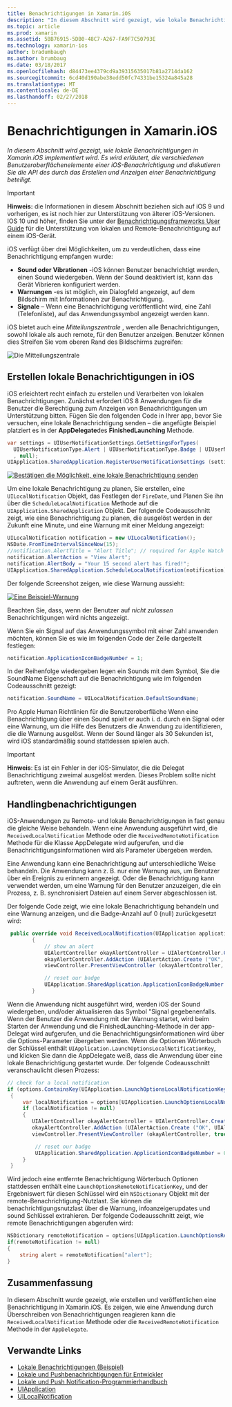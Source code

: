 ```yaml
---
title: Benachrichtigungen in Xamarin.iOS
description: "In diesem Abschnitt wird gezeigt, wie lokale Benachrichtigungen in Xamarin.iOS implementiert wird. Es wird erläutert, die verschiedenen Benutzeroberflächenelemente einer iOS-Benachrichtigung und diskutieren Sie die API des durch das Erstellen und Anzeigen einer Benachrichtigung beteiligt."
ms.topic: article
ms.prod: xamarin
ms.assetid: 5BB76915-5DB0-48C7-A267-FA9F7C50793E
ms.technology: xamarin-ios
author: bradumbaugh
ms.author: brumbaug
ms.date: 03/18/2017
ms.openlocfilehash: d84473ee4379cd9a39315635017b81a2714da162
ms.sourcegitcommit: 6cd40d190abe38edd50fc74331be15324a845a28
ms.translationtype: MT
ms.contentlocale: de-DE
ms.lasthandoff: 02/27/2018
---
```

# <a name="notifications-in-xamarinios"></a>Benachrichtigungen in Xamarin.iOS

_In diesem Abschnitt wird gezeigt, wie lokale Benachrichtigungen in Xamarin.iOS implementiert wird. Es wird erläutert, die verschiedenen Benutzeroberflächenelemente einer iOS-Benachrichtigung und diskutieren Sie die API des durch das Erstellen und Anzeigen einer Benachrichtigung beteiligt._

> [!IMPORTANT]
> **Hinweis:** die Informationen in diesem Abschnitt beziehen sich auf iOS 9 und vorherigen, es ist noch hier zur Unterstützung von älterer iOS-Versionen. IOS 10 und höher, finden Sie unter der [Benachrichtigungsframeworks User Guide](~/ios/platform/user-notifications/index.md) für die Unterstützung von lokalen und Remote-Benachrichtigung auf einem iOS-Gerät.

iOS verfügt über drei Möglichkeiten, um zu verdeutlichen, dass eine Benachrichtigung empfangen wurde:

-  **Sound oder Vibrationen** -iOS können Benutzer benachrichtigt werden, einen Sound wiedergeben. Wenn der Sound deaktiviert ist, kann das Gerät Vibrieren konfiguriert werden.
-  **Warnungen** -es ist möglich, ein Dialogfeld angezeigt, auf dem Bildschirm mit Informationen zur Benachrichtigung.
-  **Signale** – Wenn eine Benachrichtigung veröffentlicht wird, eine Zahl (Telefonliste), auf das Anwendungssymbol angezeigt werden kann.


iOS bietet auch eine *Mitteilungszentrale* , werden alle Benachrichtigungen, sowohl lokale als auch remote, für den Benutzer anzeigen. Benutzer können dies Streifen Sie vom oberen Rand des Bildschirms zugreifen:

 ![](local-notifications-in-ios-images/image13.png "Die Mitteilungszentrale")

## <a name="creating-local-notifications-in-ios"></a>Erstellen lokale Benachrichtigungen in iOS

iOS erleichtert recht einfach zu erstellen und Verarbeiten von lokalen Benachrichtigungen.
Zunächst erfordert iOS 8 Anwendungen für die Benutzer die Berechtigung zum Anzeigen von Benachrichtigungen um Unterstützung bitten. Fügen Sie den folgenden Code in Ihrer app, bevor Sie versuchen, eine lokale Benachrichtigung senden – die angefügte Beispiel platziert es in der **AppDelegate**des **FinishedLaunching** Methode.

```csharp
var settings = UIUserNotificationSettings.GetSettingsForTypes(
  UIUserNotificationType.Alert | UIUserNotificationType.Badge | UIUserNotificationType.Sound
  , null);
UIApplication.SharedApplication.RegisterUserNotificationSettings (settings);
```

  [ ![](local-notifications-in-ios-images/image0-sml.png "Bestätigen die Möglichkeit, eine lokale Benachrichtigung senden")](local-notifications-in-ios-images/image0.png)

Um eine lokale Benachrichtigung zu planen, Sie erstellen, eine `UILocalNotification` Objekt, das Festlegen der `FireDate`, und Planen Sie ihn über die `ScheduleLocalNotification` Methode auf die `UIApplication.SharedApplication` Objekt. Der folgende Codeausschnitt zeigt, wie eine Benachrichtigung zu planen, die ausgelöst werden in der Zukunft eine Minute, und eine Warnung mit einer Meldung angezeigt:

```csharp
UILocalNotification notification = new UILocalNotification();
NSDate.FromTimeIntervalSinceNow(15);
//notification.AlertTitle = "Alert Title"; // required for Apple Watch notifications
notification.AlertAction = "View Alert";
notification.AlertBody = "Your 15 second alert has fired!";
UIApplication.SharedApplication.ScheduleLocalNotification(notification);
```

Der folgende Screenshot zeigen, wie diese Warnung aussieht:

  [ ![](local-notifications-in-ios-images/image2-sml.png "Eine Beispiel-Warnung")](local-notifications-in-ios-images/image2.png)

Beachten Sie, dass, wenn der Benutzer auf *nicht zulassen* Benachrichtigungen wird nichts angezeigt.

Wenn Sie ein Signal auf das Anwendungssymbol mit einer Zahl anwenden möchten, können Sie es wie im folgenden Code der Zeile dargestellt festlegen:

```csharp
notification.ApplicationIconBadgeNumber = 1;
```

In der Reihenfolge wiedergeben legen ein Sounds mit dem Symbol, Sie die SoundName Eigenschaft auf die Benachrichtigung wie im folgenden Codeausschnitt gezeigt:

```csharp
notification.SoundName = UILocalNotification.DefaultSoundName;
```

Pro Apple Human Richtlinien für die Benutzeroberfläche Wenn eine Benachrichtigung über einen Sound spielt er auch i. d. durch ein Signal oder eine Warnung, um die Hilfe des Benutzers die Anwendung zu identifizieren, die die Warnung ausgelöst. Wenn der Sound länger als 30 Sekunden ist, wird iOS standardmäßig sound stattdessen spielen auch.

> [!IMPORTANT]
> **Hinweis**: Es ist ein Fehler in der iOS-Simulator, die die Delegat Benachrichtigung zweimal ausgelöst werden. Dieses Problem sollte nicht auftreten, wenn die Anwendung auf einem Gerät ausführen.

## <a name="handling-notifications"></a>Handlingbenachrichtigungen

iOS-Anwendungen zu Remote- und lokale Benachrichtigungen in fast genau die gleiche Weise behandeln. Wenn eine Anwendung ausgeführt wird, die `ReceivedLocalNotification` Methode oder die `ReceivedRemoteNotification` Methode für die Klasse AppDelegate wird aufgerufen, und die Benachrichtigungsinformationen wird als Parameter übergeben werden.

Eine Anwendung kann eine Benachrichtigung auf unterschiedliche Weise behandeln. Die Anwendung kann z. B. nur eine Warnung aus, um Benutzer über ein Ereignis zu erinnern angezeigt. Oder die Benachrichtigung kann verwendet werden, um eine Warnung für den Benutzer anzuzeigen, die ein Prozess, z. B. synchronisiert Dateien auf einem Server abgeschlossen ist.

Der folgende Code zeigt, wie eine lokale Benachrichtigung behandeln und eine Warnung anzeigen, und die Badge-Anzahl auf 0 (null) zurückgesetzt wird:

```csharp
 public override void ReceivedLocalNotification(UIApplication application, UILocalNotification notification)
        {
            // show an alert
            UIAlertController okayAlertController = UIAlertController.Create (notification.AlertAction, notification.AlertBody, UIAlertControllerStyle.Alert);
            okayAlertController.AddAction (UIAlertAction.Create ("OK", UIAlertActionStyle.Default, null));
            viewController.PresentViewController (okayAlertController, true, null);

            // reset our badge
            UIApplication.SharedApplication.ApplicationIconBadgeNumber = 0;
        }
```

Wenn die Anwendung nicht ausgeführt wird, werden iOS der Sound wiedergeben, und/oder aktualisieren das Symbol "Signal gegebenenfalls. Wenn der Benutzer die Anwendung mit der Warnung startet, wird beim Starten der Anwendung und die FinishedLaunching-Methode in der app-Delegat wird aufgerufen, und die Benachrichtigungsinformationen wird über die Options-Parameter übergeben werden. Wenn die Optionen Wörterbuch der Schlüssel enthält `UIApplication.LaunchOptionsLocalNotificationKey`, und klicken Sie dann die AppDelegate weiß, dass die Anwendung über eine lokale Benachrichtigung gestartet wurde. Der folgende Codeausschnitt veranschaulicht diesen Prozess:

```csharp
// check for a local notification
if (options.ContainsKey(UIApplication.LaunchOptionsLocalNotificationKey))
 {
     var localNotification = options[UIApplication.LaunchOptionsLocalNotificationKey] as UILocalNotification;
     if (localNotification != null)
     {
        UIAlertController okayAlertController = UIAlertController.Create (localNotification.AlertAction, localNotification.AlertBody, UIAlertControllerStyle.Alert);
        okayAlertController.AddAction (UIAlertAction.Create ("OK", UIAlertActionStyle.Default, null));
        viewController.PresentViewController (okayAlertController, true, null);

         // reset our badge
         UIApplication.SharedApplication.ApplicationIconBadgeNumber = 0;
     }
 }
```

Wird jedoch eine entfernte Benachrichtigung Wörterbuch Optionen stattdessen enthält eine `LaunchOptionsRemoteNotificationKey`, und der Ergebniswert für diesen Schlüssel wird ein `NSDictionary` Objekt mit der remote-Benachrichtigung-Nutzlast. Sie können die benachrichtigungsnutzlast über die Warnung, infoanzeigerupdates und sound Schlüssel extrahieren. Der folgende Codeausschnitt zeigt, wie remote Benachrichtigungen abgerufen wird:

```csharp
NSDictionary remoteNotification = options[UIApplication.LaunchOptionsRemoteNotificationKey];
if(remoteNotification != null)
{
    string alert = remoteNotification["alert"];
}
```

## <a name="summary"></a>Zusammenfassung

In diesem Abschnitt wurde gezeigt, wie erstellen und veröffentlichen eine Benachrichtigung in Xamarin.iOS. Es zeigen, wie eine Anwendung durch Überschreiben von Benachrichtigungen reagieren kann die `ReceivedLocalNotification` Methode oder die `ReceivedRemoteNotification` Methode in der `AppDelegate`.


## <a name="related-links"></a>Verwandte Links

- [Lokale Benachrichtigungen (Beispiel)](https://developer.xamarin.com/samples/monotouch/LocalNotifications)
- [Lokale und Pushbenachrichtigungen für Entwickler](https://developer.apple.com/notifications/)
- [Lokale und Push Notification-Programmierhandbuch](https://developer.apple.com/library/prerelease/content/documentation/NetworkingInternet/Conceptual/RemoteNotificationsPG/)
- [UIApplication](http://iosapi.xamarin.com/?link=T%3aMonoTouch.UIKit.UIApplication)
- [UILocalNotification](http://iosapi.xamarin.com/?link=T%3aMonoTouch.UIKit.UILocalNotification)
